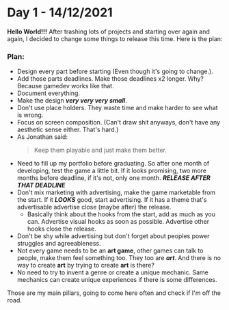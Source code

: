 # Day 1 - 14/12/2021

**Hello World!!!** After trashing lots of projects and starting over again and again, I decided to change some things to release this time. Here is the plan:

### Plan:

* Design every part before starting (Even though it's going to change.).
* Add those parts deadlines. Make those deadlines x2 longer. Why? Because gamedev works like that.
* Document everything.
* Make the design ***very very very small***.
* Don't use place holders. They waste time and make harder to see what is wrong.
* Focus on screen composition. (Can't draw shit anyways, don't have any aesthetic sense either. That's hard.)
* As Jonathan said:
    >Keep them playable and just make them better.
* Need to fill up my portfolio before graduating. So after one month of developing, test the game a little bit. If it looks promising, two more months before deadline, if it's not, only one month. ***RELEASE AFTER THAT DEADLINE***
* Don't mix marketing with advertising, make the game marketable from the start. If it ***LOOKS*** good, start advertising. If it has a theme that's advertisable advertise close (maybe after) the release.
  * Basically think about the hooks from the start, add as much as you can. Advertise visual hooks as soon as possible. Advertise other hooks close the release.
* Don't be shy while advertising but don't forget about peoples power struggles and agreeableness.
* Not every game needs to be an **art game**, other games can talk to people, make them feel something too. They too are ***art***. And there is no way to create **art** by trying to create **art** is there?
* No need to try to invent a genre or create a unique mechanic. Same mechanics can create unique experiences if there is some differences.

Those are my main pillars, going to come here often and check if I'm off the road.